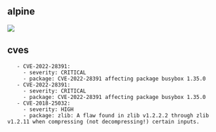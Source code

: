 ## alpine
![](https://img.shields.io/static/v1?label=tag&message=3.12.10&color=blue)
## cves
```
   - CVE-2022-28391:
     - severity: CRITICAL
     - package: CVE-2022-28391 affecting package busybox 1.35.0
   - CVE-2022-28391:
     - severity: CRITICAL
     - package: CVE-2022-28391 affecting package busybox 1.35.0
   - CVE-2018-25032:
     - severity: HIGH
     - package: zlib: A flaw found in zlib v1.2.2.2 through zlib v1.2.11 when compressing (not decompressing!) certain inputs.
```
